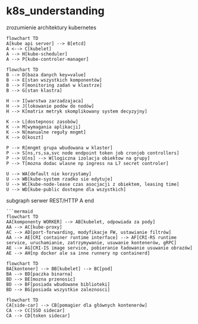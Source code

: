 # k8s_understanding
zrozumienie architektury kubernetes

```mermaid
flowchart TD
A[kube api server] --> B[etcd]
A <--> C[kubelet]
A --> H[kube-scheduler]
A --> P[kube-controler-manager]
```
```mermaid
flowchart TD
B --> D[baza danych key=value]
B --> E[stan wszystkich komponentów]
B --> F[monitoring zadań w klastrze]
B --> G[stan klastra]
```
```mermaid
H --> I[warstwa zarzadzajaca]
H --> J[lokowanie podów do nodów]
H --> K[matrix metryk skomplikowany system decyzyjny]
```
```mermaid
K --> L[dostepnosc zasobów]
K --> M[wymagania aplikacji]
K --> N[manualne reguły mngmt]
K --> O[koszt]
```
```mermaid
P --> R[mngmt grupa wbudowana w klaster]
P --> S[ns,rs,sa,svc node endpoint token job cronjob controllers]
P --> U[ns] --> W[logiczna izolacja obiektow na grupy]
P --> T[mozna dodac wlasne np ingress na L7 secret controler]
```
```mermaid
U --> WA[default nie korzystamy]
U --> WB[kube-system rzadko sie edytuje]
U --> WC[kube-node-lease czas asocjacji z obiektem, leasing time]
U --> WD[kube-public dostepne dla wszystkich]
```
subgraph serwer REST/HTTP
A
end
```
```mermaid
flowchart TD
AA[komponenty WORKER] --> AB[kubelet, odpowiada za pody]
AA --> AC[kube-proxy]
AC --> AD[port-forwarding, modyfikacje FW, ustawianie filtrów]
AA --> AE[CRI container runtime interface] --> AF[CRI-RS runtime service, uruchamianie, zatrzymywanie, usuwanie kontenerów, gRPC]
AE --> AG[CRI-IS image service, pobieranie ładowanie usuwanie obrazów]
AE --> AH[np docker ale sa inne runnery np containerd]
```
```mermaid
flowchart TD
BA[kontener] --> BB[kubelet] --> BC[pod]
BA --> BD[paczka binarna]
BD --> BE[mozna przenosic]
BD --> BF[posiada wbudowane biblioteki]
BD --> BG[posiada wszystkie zaleznosci]
```
```mermaid
flowchart TD
CA[side-car] --> CB[pomagier dla głównych kontenerów]
CA --> CC[SSO sidecar]
CA --> CD[token sidecar] 
```
